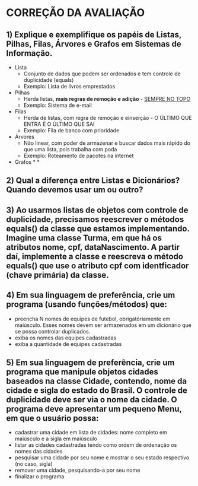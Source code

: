 # CORREÇÃO DA AVALIAÇÃO
## 1) Explique e exemplifique os papéis de Listas, Pilhas, Filas, Árvores e Grafos em Sistemas de Informação.
* Lista
  * Conjunto de dados que podem ser ordenados e tem controle de duplicidade (equals)
  * Exemplo: Lista de livros emprestados 
* Pilhas
  * Herda listas, **mais regras de remoção e adição** - <ins>SEMPRE NO TOPO</ins>
  * Exemplo: Sistema de e-mail
* Filas
  * Herda de listas, com regra de remoção e einserção - O ÚLTIMO QUE ENTRA É O ÚLTIMO QUE SAI
  * Exemplo: Fila de banco com prioridade 
* Árvores
  * Não linear, com poder de armazenar e buscar dados mais rápido do que uma lista, pois trabalha com poda
  * Exemplo: Roteamento de pacotes na internet 
* Grafos
  * 
  *

## 2) Qual a diferença entre Listas e Dicionários? Quando devemos usar um ou outro?

## 3) Ao usarmos listas de objetos com controle de duplicidade, precisamos reescrever o métodos equals() da classe que estamos implementando. Imagine uma classe Turma, em que há os atributos nome, cpf, dataNascimento. A partir daí, implemente a classe e reescreva o método equals() que use o atributo cpf com identficador (chave primária) da classe.

## 4) Em sua linguagem de preferência, crie um programa (usando funções/métodos) que:
* preencha N nomes de equipes de futebol, obrigatóriamente em maiúsculo. Esses nomes devem ser armazenados em um dicionário que se possa controlar duplicados.
* exiba os nomes das equipes cadastradas
* exiba a quantidade de equipes cadastradas

## 5) Em sua linguagem de preferência, crie um programa que manipule objetos cidades baseados na classe Cidade, contendo, nome da cidade e sigla do estado do Brasil. O controle de duplicidade deve ser via o nome da cidade. O programa deve apresentar um pequeno Menu, em que o usuário possa:
* cadastrar uma cidade em lista de cidades: nome completo em maiúsculo e a sigla em maiúsculo
* listar as cidades cadastradas tendo como ordem de ordenação os nomes das cidades
* pesquisar uma cidade por seu nome e mostrar o seu estado respectivo (no caso, sigla)
* remover uma cidade, pesquisando-a por seu nome
* finalizar o programa
